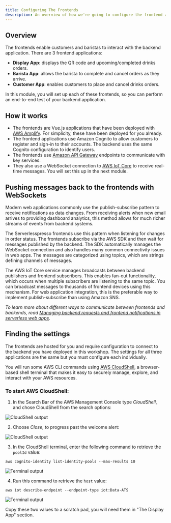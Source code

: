 ```yaml
---
title: Configuring The Frontends
description: An overview of how we're going to configure the frontend applications
---
```


## Overview

The frontends enable customers and baristas to interact with the backend application. There are 3 frontend applications:

* **Display App**: displays the QR code and upcoming/completed drinks orders.
* **Barista App**: allows the barista to complete and cancel orders as they arrive.
* **Customer App**: enables customers to place and cancel drinks orders.

In this module, you will set up each of these frontends, so you can perform an end-to-end test of your backend application.

## How it works

* The frontends are Vue.js applications that have been deployed with [AWS Amplify](https://aws.amazon.com/amplify/). For simplicity, these have been deployed for you already.
* The frontend applications use Amazon Cognito to allow customers to register and sign-in to their accounts. The backend uses the same Cognito configuration to identify users.
* The frontends use [Amazon API Gateway](https://aws.amazon.com/api-gateway/) endpoints to communicate with key services.
* They also use a WebSocket connection to [AWS IoT Core](https://aws.amazon.com/iot-core/) to receive real-time messages. You will set this up in the next module.

## Pushing messages back to the frontends with WebSockets

Modern web applications commonly use the publish-subscribe pattern to receive notifications as data changes. From receiving alerts when new email arrives to providing dashboard analytics, this method allows for much richer streams of events from backend systems.

The Serverlesspresso frontends use this pattern when listening for changes in order status. The frontends subscribe via the AWS SDK and then wait for messages published by the backend. The SDK automatically manages the WebSocket connection and also handles many common connectivity issues in web apps. The messages are categorized using topics, which are strings defining channels of messages.

The AWS IoT Core service manages broadcasts between backend publishers and frontend subscribers. This enables fan-out functionality, which occurs when multiple subscribers are listening to the same topic. You can broadcast messages to thousands of frontend devices using this mechanism. For web application integration, this is the preferable way to implement publish-subscribe than using Amazon SNS.

*To learn more about different ways to communicate between frontends and backends, read [Managing backend requests and frontend notifications in serverless web apps](https://aws.amazon.com/blogs/compute/managing-backend-requests-and-frontend-notifications-in-serverless-web-apps/).*

## Finding the settings

The frontends are hosted for you and require configuration to connect to the backend you have deployed in this workshop. The settings for all three applications are the same but you must configure each individually.

You will run some AWS CLI commands using [AWS CloudShell](https://aws.amazon.com/cloudshell/), a browser-based shell terminal that makes it easy to securely manage, explore, and interact with your AWS resources. 

### To start AWS CloudShell: ###

1. In the Search Bar of the AWS Management Console type *CloudShell*, and chose CloudShell from the search options:

![CloudShell output](/configuring-frontends-overview-1.png)

2. Choose *Close*, to progress past the welcome alert:

![CloudShell output](/configuring-frontends-overview-2.png)

3. In the CloudShell terminal, enter the following command to retrieve the `poolId` value:

```shell
aws cognito-identity list-identity-pools --max-results 10
```
![Terminal output](/configuring-frontends-overview-3.png)

4. Run this command to retrieve the `host` value:

```shell
aws iot describe-endpoint --endpoint-type iot:Data-ATS
```

![Terminal output](/configuring-frontends-overview-4.png)

Copy these two values to a scratch pad, you will need them in "The Display App" section.